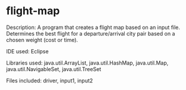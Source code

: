 # flight-map
Description: A program that creates a flight map based on an input file. Determines the best flight for a departure/arrival city pair based on a chosen weight (cost or time).

IDE used: Eclipse

Libraries used: java.util.ArrayList, java.util.HashMap, java.util.Map, java.util.NavigableSet, java.util.TreeSet

Files included: driver, input1, input2
